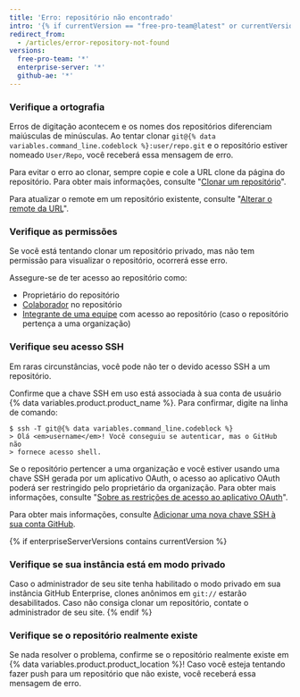 ```yaml
---
title: 'Erro: repositório não encontrado'
intro: '{% if currentVersion == "free-pro-team@latest" or currentVersion == "github-ae@latest" %}If you see this error when cloning a repository, it means that the repository does not exist or you do not have permission to access it.{% else %}If you see this error when cloning a repository, it means that the repository does not exist, you do not have permission to access it, or {% data variables.product.product_location %} is in private mode.{% endif %} There are a few solutions to this error, depending on the cause.'
redirect_from:
  - /articles/error-repository-not-found
versions:
  free-pro-team: '*'
  enterprise-server: '*'
  github-ae: '*'
---
```


### Verifique a ortografia

Erros de digitação acontecem e os nomes dos repositórios diferenciam maiúsculas de minúsculas.  Ao tentar clonar `git@{% data variables.command_line.codeblock %}:user/repo.git` e o repositório estiver nomeado `User/Repo`, você receberá essa mensagem de erro.

Para evitar o erro ao clonar, sempre copie e cole a URL clone da página do repositório. Para obter mais informações, consulte "[Clonar um repositório](/articles/cloning-a-repository)".

Para atualizar o remote em um repositório existente, consulte "[Alterar o remote da URL](/articles/changing-a-remote-s-url)".

### Verifique as permissões

Se você está tentando clonar um repositório privado, mas não tem permissão para visualizar o repositório, ocorrerá esse erro.

Assegure-se de ter acesso ao repositório como:

* Proprietário do repositório
* [Colaborador](/articles/inviting-collaborators-to-a-personal-repository) no repositório
* [Integrante de uma equipe](/articles/adding-organization-members-to-a-team) com acesso ao repositório (caso o repositório pertença a uma organização)

### Verifique seu acesso SSH

Em raras circunstâncias, você pode não ter o devido acesso SSH a um repositório.

Confirme que a chave SSH em uso está associada à sua conta de usuário {% data variables.product.product_name %}. Para confirmar, digite na linha de comando:

```shell
$ ssh -T git@{% data variables.command_line.codeblock %}
> Olá <em>username</em>! Você conseguiu se autenticar, mas o GitHub não
> fornece acesso shell.
```

Se o repositório pertencer a uma organização e você estiver usando uma chave SSH gerada por um aplicativo OAuth, o acesso ao aplicativo OAuth poderá ser restringido pelo proprietário da organização. Para obter mais informações, consulte "<a href="/github/setting-up-and-managing-organizations-and-teams/about-oauth-app-access-restrictions" class="dotcom-only">Sobre as restrições de acesso ao aplicativo OAuth</a>".

Para obter mais informações, consulte [Adicionar uma nova chave SSH à sua conta GitHub](/articles/adding-a-new-ssh-key-to-your-github-account).

{% if enterpriseServerVersions contains currentVersion %}
### Verifique se sua instância está em modo privado

Caso o administrador de seu site tenha habilitado o modo privado em sua instância GitHub Enterprise, clones anônimos em `git://` estarão desabilitados. Caso não consiga clonar um repositório, contate o administrador de seu site.
{% endif %}

### Verifique se o repositório realmente existe

Se nada resolver o problema, confirme se o repositório realmente existe em {% data variables.product.product_location %}! Caso você esteja tentando fazer push para um repositório que não existe, você receberá essa mensagem de erro.

